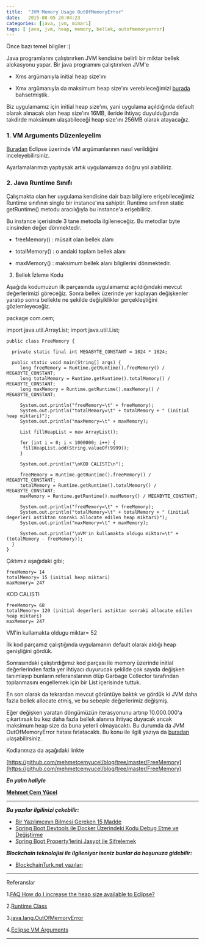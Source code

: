 ```yaml
---
title:  "JVM Memory Usage OutOfMemoryError"
date:   2015-08-05 20:04:23
categories: [java, jvm, mimari]
tags: [ java, jvm, heap, memory, bellek, outofmemoryerror]
---
```



Önce bazı temel bilgiler :)  
  
Java programlarını çalıştırırken JVM kendisine belirli bir miktar bellek alokasyonu yapar. Bir java programını çalıştırırken JVM'e  

-  Xms argümanıyla initial heap size'ını

-  Xmx argümanıyla da maksimum heap size'ını verebileceğimizi  [burada](http://www.mehmetcemyucel.com/2010/11/javalangoutofmemoryerror.html) bahsetmiştik.

Biz uygulamamız için initial heap size'ını, yani uygulama açıldığında default olarak alınacak olan heap size'ını 16MB, ileride ihtiyaç duyulduğunda takdirde maksimum ulaşabileceği heap size'ını 256MB olarak atayacağız.

  

### 1. VM Arguments Düzenleyelim

[Buradan](http://www.mehmetcemyucel.com/2015/08/eclipse-vm-arguments.html)  Eclipse üzerinde VM argümanlarının nasıl verildiğini inceleyebilirsiniz.

Ayarlamalarımızı yaptıysak artık uygulamamıza doğru yol alabiliriz.  

### 2. Java Runtime Sınıfı

Çalışmakta olan her uygulama kendisine dair bazı bilgilere erişebileceğimiz  Runtime sınıfının single bir instance'ına sahiptir.  Runtime sınıfının static  getRuntime()  metodu aracılığıyla bu instance'a erişebiliriz.

Bu instance içerisinde 3 tane metodla ilgileneceğiz. Bu metodlar  byte cinsinden değer dönmektedir.

-  freeMemory()  : müsait olan bellek alanı

-  totalMemory()  : o andaki toplam bellek alanı

-  maxMemory() : maksimum bellek alanı bilgilerini dönmektedir.

3. Bellek İzleme Kodu

Aşağıda kodumuzun ilk parçasında uygulamamız açıldığındaki mevcut değerlerimizi göreceğiz. Sonra bellek üzerinde yer kaplayan değişkenler yaratıp sonra bellekte ne şekilde değişiklikler gerçekleştiğini gözlemleyeceğiz.

 package com.cem;
 
 import java.util.ArrayList;
 import java.util.List;
 
	public class FreeMemory {
	 
	  private static final int MEGABYTE_CONSTANT = 1024 * 1024;
	 
	  public static void main(String[] args) {
		 long freeMemory = Runtime.getRuntime().freeMemory() / MEGABYTE_CONSTANT;
		 long totalMemory = Runtime.getRuntime().totalMemory() / MEGABYTE_CONSTANT;
		 long maxMemory = Runtime.getRuntime().maxMemory() / MEGABYTE_CONSTANT;
		 
		 System.out.println("freeMemory=\t" + freeMemory);
		 System.out.println("totalMemory=\t" + totalMemory + " (initial heap miktari)");
		 System.out.println("maxMemory=\t" + maxMemory);
		 
		 List fillHeapList = new ArrayList();
		 
		 for (int i = 0; i < 1000000; i++) {
		  fillHeapList.add(String.valueOf(9999));
		 }
	 
		 System.out.println("\nKOD CALISTI\n");
	 
		 freeMemory = Runtime.getRuntime().freeMemory() / MEGABYTE_CONSTANT;
		 totalMemory = Runtime.getRuntime().totalMemory() / MEGABYTE_CONSTANT;
		 maxMemory = Runtime.getRuntime().maxMemory() / MEGABYTE_CONSTANT;
		 
		 System.out.println("freeMemory=\t" + freeMemory);
		 System.out.println("totalMemory=\t" + totalMemory + " (initial degerleri astiktan sonraki allocate edilen heap miktari)");
		 System.out.println("maxMemory=\t" + maxMemory);
	 
		 System.out.println("\nVM'in kullamakta oldugu miktar=\t" + (totalMemory - freeMemory));
	  }
	}

  
  
Çıktımız aşağıdaki gibi;  
  

	freeMemory= 14
	totalMemory= 15 (initial heap miktari)
	maxMemory= 247

KOD CALISTI

	freeMemory= 68
	totalMemory= 120 (initial degerleri astiktan sonraki allocate edilen heap miktari)
	maxMemory= 247

VM'in kullamakta oldugu miktar= 52

  

İlk kod parçamız çalıştığında uygulamanın default olarak aldığı heap genişliğini gördük.  
  
Sonrasındaki çalıştırdığımız kod parçası ile memory üzerinde initial değerlerinden fazla yer ihtiyacı duyurucak şekilde çok sayıda değişken tanımlayıp bunların referanslarının ölüp  Garbage Collector  tarafından toplanmasını engellemek için bir List içerisinde tuttuk.  
  
En son olarak da tekrardan mevcut görüntüye baktık ve gördük ki JVM daha fazla bellek allocate etmiş, ve bu sebeple değerlerimiz değişmiş.  
  
Eğer değişken yaratan döngümüzün iterasyonunu artırıp 10.000.000'a çıkartırsak bu kez daha fazla bellek alanına ihtiyaç duyacak ancak maksimum heap size da buna yeterli olmayacaktı. Bu durumda da JVM  OutOfMemoryError hatası fırlatacaktı. Bu konu ile ilgili yazıya da  [buradan](http://www.mehmetcemyucel.com/2010/11/javalangoutofmemoryerror.html) ulaşabilirsiniz.

  

Kodlarımıza da aşağıdaki linkte  
  
[https://github.com/mehmetcemyucel/blog/tree/master/FreeMemory](https://github.com/mehmetcemyucel/blog/tree/master/FreeMemory)

***En yalın haliyle***

[**Mehmet Cem Yücel**](https://www.mehmetcemyucel.com)

---

**_Bu yazılar ilgilinizi çekebilir:_**

 - [Bir Yazılımcının Bilmesi Gereken 15 Madde](https://www.mehmetcemyucel.com/2019/bir-yazilimcinin-bilmesi-gereken-15-madde/)
 - [Spring Boot Devtools ile Docker Üzerindeki Kodu Debug Etme ve Değiştirme](https://www.mehmetcemyucel.com/2019/spring-boot-devtools-ile-docker-uzerindeki-kodu-debug-etme-ve-degistirme/)
 - [Spring Boot Property’lerini Jasypt ile Şifrelemek](https://www.mehmetcemyucel.com/2019/spring-boot-propertylerini-jasypt-ile-sifrelemek/)

**_Blockchain teknolojisi ile ilgileniyor iseniz bunlar da hoşunuza gidebilir:_**

 - [BlockchainTurk.net yazıları](https://www.mehmetcemyucel.com/categories/#blockchain)

---

Referanslar

1.[FAQ How do I increase the heap size available to Eclipse?](https://wiki.eclipse.org/FAQ_How_do_I_increase_the_heap_size_available_to_Eclipse)

2.[Runtime Class](https://docs.oracle.com/javase/6/docs/api/java/lang/Runtime.html)  

3.[java.lang.OutOfMemoryError](http://www.mehmetcemyucel.com/2010/11/javalangoutofmemoryerror.html)  

4.[Eclipse VM Arguments](http://www.mehmetcemyucel.com/2015/08/eclipse-vm-arguments.html)

---